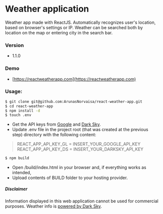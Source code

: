 # Weather application
Weather app made with ReactJS. Automatically recognizes user's location, based on browser's settings or IP. Weather can be searched both by location on the map or entering city in the search bar.

### Version
* 1.1.0

### Demo
* [https://reactweatherapp.com](https://reactweatherapp.com)

### Usage:
```sh
$ git clone git@github.com:ArunasNorvaisa/react-weather-app.git
$ cd react-weather-app
$ npm install -d
$ touch .env
```

* Get the API keys from [Google](https://developers.google.com/maps/documentation/javascript/get-api-key) and [Dark Sky](https://darksky.net/dev).
* Update .env file in the project root (that was created at the previous step) directory with the following content:

> REACT_APP_API_KEY_GL = INSERT_YOUR_GOOGLE_API_KEY<br>
> REACT_APP_API_KEY_DS = INSERT_YOUR_DARKSKY_API_KEY

```sh
$ npm build
```
* Open /build/index.html in your browser and, if everything works as intended,
* Upload contents of BUILD folder to your hosting provider.

##### Disclaimer
Information displayed in this web application cannot be used for commercial purposes. Weather info is [powered by Dark Sky](http://darksky.net/poweredby/).
